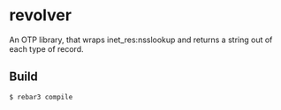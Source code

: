 revolver
=====

An OTP library, that wraps inet_res:nsslookup and returns a string out of each type of record.

Build
-----

    $ rebar3 compile
